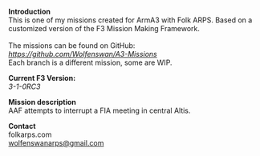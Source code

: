 <b>Introduction</b><br/>
This is one of my missions created for ArmA3 with Folk ARPS. Based on a customized version of the F3 Mission Making Framework.<br/><br/>
The missions can be found on GitHub:<br/>
<i>https://github.com/Wolfenswan/A3-Missions</i><br/>
Each branch is a different mission, some are WIP.<br/>

<b>Current F3 Version:</b><br/>
<i>3-1-0RC3</i>

<b>Mission description</b><br/>
AAF attempts to interrupt a FIA meeting in central Altis.

<b>Contact</b><br/>
folkarps.com<br/>
wolfenswanarps@gmail.com<br/>